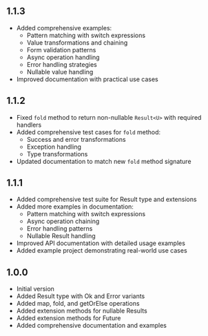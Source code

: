 ## 1.1.3

- Added comprehensive examples:
  - Pattern matching with switch expressions
  - Value transformations and chaining
  - Form validation patterns
  - Async operation handling
  - Error handling strategies
  - Nullable value handling
- Improved documentation with practical use cases

## 1.1.2

- Fixed `fold` method to return non-nullable `Result<U>` with required handlers
- Added comprehensive test cases for `fold` method:
  - Success and error transformations
  - Exception handling
  - Type transformations
- Updated documentation to match new `fold` method signature

## 1.1.1

- Added comprehensive test suite for Result type and extensions
- Added more examples in documentation:
  - Pattern matching with switch expressions
  - Async operation chaining
  - Error handling patterns
  - Nullable Result handling
- Improved API documentation with detailed usage examples
- Added example project demonstrating real-world use cases

## 1.0.0

- Initial version
- Added Result type with Ok and Error variants
- Added map, fold, and getOrElse operations
- Added extension methods for nullable Results
- Added extension methods for Future<Result>
- Added comprehensive documentation and examples
